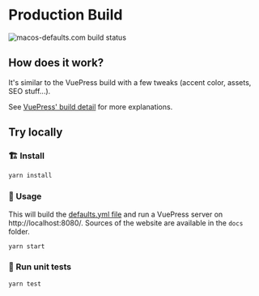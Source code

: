 # Production Build

![macos-defaults.com build status](https://api.netlify.com/api/v1/badges/44ddda91-1e32-4e41-9afc-5f640b33aca7/deploy-status)

## How does it work?

It's similar to the VuePress build with a few tweaks (accent color, assets, SEO stuff...).

See [VuePress' build detail](../vuepress/readme.md) for more explanations.

## Try locally

### 🏗 Install

```sh
yarn install
```

### 🚀 Usage

This will build the [defaults.yml file](../../defaults.yml) and run a VuePress server on http://localhost:8080/. Sources of the website are available in the `docs` folder.

```sh
yarn start
```

### 🚧 Run unit tests

```sh
yarn test
```
